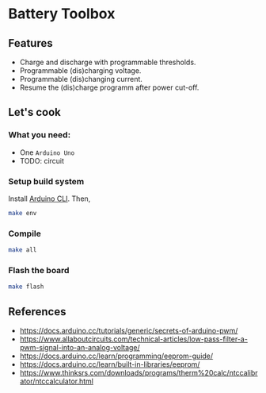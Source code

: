 # Battery Toolbox

## Features
- Charge and discharge with programmable thresholds.
- Programmable (dis)charging voltage.
- Programmable (dis)changing current.
- Resume the (dis)charge programm after power cut-off.


## Let's cook

### What you need:
- One `Arduino Uno`
- TODO: circuit

### Setup build system
Install [Arduino CLI](https://arduino.github.io/arduino-cli/0.35/). Then,

```bash
make env
```

### Compile
```bash
make all
```

### Flash the board
```bash
make flash
```

## References

- https://docs.arduino.cc/tutorials/generic/secrets-of-arduino-pwm/
- https://www.allaboutcircuits.com/technical-articles/low-pass-filter-a-pwm-signal-into-an-analog-voltage/
- https://docs.arduino.cc/learn/programming/eeprom-guide/
- https://docs.arduino.cc/learn/built-in-libraries/eeprom/
- https://www.thinksrs.com/downloads/programs/therm%20calc/ntccalibrator/ntccalculator.html

